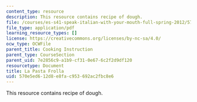 ```yaml
---
content_type: resource
description: This resource contains recipe of dough.
file: /courses/es-s41-speak-italian-with-your-mouth-full-spring-2012/570e5ed612d8e8fac953692ac2fbc8e6_MITES_S41S12_dough_recipe.pdf
file_type: application/pdf
learning_resource_types: []
license: https://creativecommons.org/licenses/by-nc-sa/4.0/
ocw_type: OCWFile
parent_title: Cooking Instruction
parent_type: CourseSection
parent_uid: 7e2856c9-a1b9-cf31-0e67-6c2f2d9df120
resourcetype: Document
title: La Pasta Frolla
uid: 570e5ed6-12d8-e8fa-c953-692ac2fbc8e6
---
```

This resource contains recipe of dough.